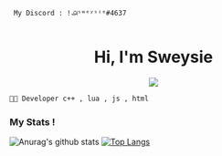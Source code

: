 ```
 My Discord : !௮ˢʷᵉʸˢⁱᵉ#4637
                                                          
```
<h1 align="center">Hi, I'm Sweysie</h1>

<p align="center">
  <img src="https://readme-typing-svg.herokuapp.com/?center=true&vCenter=true&color=016EEA&width=500&lines=Welcome+|" />
</p>



```diff
🐱‍👤 Developer c++ , lua , js , html 

```

### My Stats !
![Anurag's github stats](https://github-readme-stats.vercel.app/api?username=sweysie&count_private=true&show_icons=true?theme=buefy)
[![Top Langs](https://github-readme-stats.vercel.app/api/top-langs/?username=sweysie&layout=compact)](https://github.com/anuraghazra/github-readme-stats)


<br />
